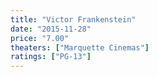 ```yaml
---
title: "Victor Frankenstein"
date: "2015-11-28"
price: "7.00"
theaters: ["Marquette Cinemas"]
ratings: ["PG-13"]
---
```

